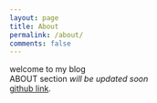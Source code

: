 ```yaml
---
layout: page
title: About
permalink: /about/
comments: false
---
```


welcome to my blog  
ABOUT section *will be updated soon*  
[github link](https://github.com/mg729/mg729.github.io). 